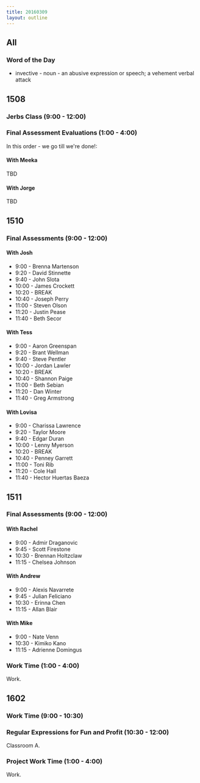 ```yaml
---
title: 20160309
layout: outline
---
```


## All

### Word of the Day

* invective - noun - an abusive expression or speech; a vehement verbal
attack


## 1508

### Jerbs Class (9:00 - 12:00)

### Final Assessment Evaluations (1:00 - 4:00)

In this order - we go till we're done!:

#### With Meeka

TBD

#### With Jorge

TBD

## 1510

### Final Assessments (9:00 - 12:00)

#### With Josh
* 9:00 - Brenna Martenson
* 9:20 - David Stinnette
* 9:40 - John Slota
* 10:00 - James Crockett
* 10:20 - BREAK
* 10:40 - Joseph Perry
* 11:00 - Steven Olson
* 11:20 - Justin Pease
* 11:40 - Beth Secor

#### With Tess
* 9:00 - Aaron Greenspan
* 9:20 - Brant Wellman
* 9:40 - Steve Pentler
* 10:00 - Jordan Lawler
* 10:20 - BREAK
* 10:40 - Shannon Paige
* 11:00 - Beth Sebian
* 11:20 - Dan Winter
* 11:40 - Greg Armstrong

#### With Lovisa
* 9:00 - Charissa Lawrence
* 9:20 - Taylor Moore
* 9:40 - Edgar Duran
* 10:00 - Lenny Myerson
* 10:20 - BREAK
* 10:40 - Penney Garrett
* 11:00 - Toni Rib
* 11:20 - Cole Hall
* 11:40 - Hector Huertas Baeza


## 1511

### Final Assessments (9:00 - 12:00)

#### With Rachel

* 9:00 - Admir Draganovic
* 9:45 - Scott Firestone
* 10:30 - Brennan Holtzclaw
* 11:15 - Chelsea Johnson

#### With Andrew

* 9:00 - Alexis Navarrete 
* 9:45 - Julian Feliciano
* 10:30 - Erinna Chen
* 11:15 - Allan Blair

#### With Mike

* 9:00 - Nate Venn
* 10:30 - Kimiko Kano
* 11:15 - Adrienne Domingus

### Work Time (1:00 - 4:00)

Work.


## 1602

### Work Time (9:00 - 10:30)

### Regular Expressions for Fun and Profit (10:30 - 12:00)

Classroom A.

### Project Work Time (1:00 - 4:00)

Work.
